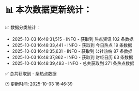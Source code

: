 📊 本次数据更新统计：
==========================

📈 数据分类统计：
- 2025-10-03 16:46:31,515 - INFO - 获取到 热点资讯 102 条数据
- 2025-10-03 16:46:33,441 - INFO - 获取到 今日热点 19 条数据
- 2025-10-03 16:46:35,631 - INFO - 获取到 公社热帖 87 条数据
- 2025-10-03 16:46:37,862 - INFO - 获取到 财经日历 63 条数据
- 2025-10-03 16:46:39,493 - INFO - 总共获取到 271 条热点数据

✅ 总共获取到 - 条热点数据

🕐 更新时间: 2025-10-03 16:46:39
